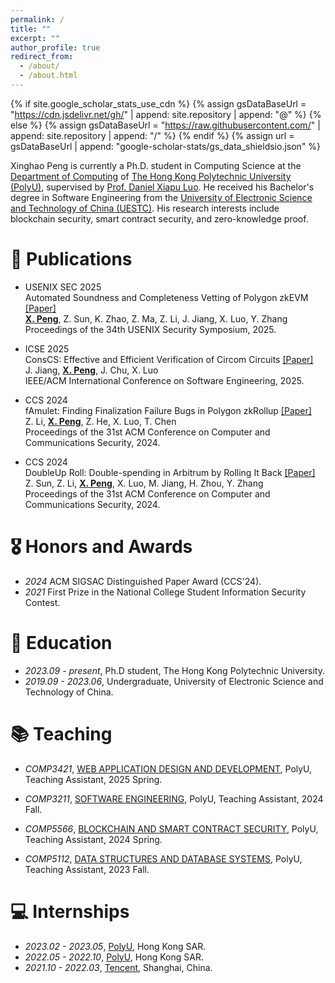 ```yaml
---
permalink: /
title: ""
excerpt: ""
author_profile: true
redirect_from: 
  - /about/
  - /about.html
---
```


{% if site.google_scholar_stats_use_cdn %}
{% assign gsDataBaseUrl = "https://cdn.jsdelivr.net/gh/" | append: site.repository | append: "@" %}
{% else %}
{% assign gsDataBaseUrl = "https://raw.githubusercontent.com/" | append: site.repository | append: "/" %}
{% endif %}
{% assign url = gsDataBaseUrl | append: "google-scholar-stats/gs_data_shieldsio.json" %}

<span class='anchor' id='about-me'></span>

Xinghao Peng is currently a Ph.D. student in Computing Science at the [Department of Computing](https://www.polyu.edu.hk/comp/) of [The Hong Kong Polytechnic University (PolyU)](https://www.polyu.edu.hk/en/), supervised by [Prof. Daniel Xiapu Luo](https://www4.comp.polyu.edu.hk/~csxluo/). He received his Bachelor's degree in Software Engineering from the [University of Electronic Science and Technology of China (UESTC)](https://en.uestc.edu.cn/). His research interests include blockchain security, smart contract security, and zero-knowledge proof.


# 📝 Publications 

- <p> <div class="badge">USENIX SEC 2025</div> Automated Soundness and Completeness Vetting of Polygon zkEVM <a href="">[Paper]</a> <br> <strong><u>X. Peng</u></strong>, Z. Sun, K. Zhao, Z. Ma, Z. Li, J. Jiang, X. Luo, Y. Zhang <br> Proceedings of the 34th USENIX Security Symposium, 2025. </p>

- <p> <div class="badge">ICSE 2025</div> ConsCS: Effective and Efficient Verification of Circom Circuits <a href="">[Paper]</a> <br> J. Jiang, <strong><u>X. Peng</u></strong>, J. Chu, X. Luo <br> IEEE/ACM International Conference on Software Engineering, 2025. </p>

- <p> <div class="badge">CCS 2024</div> fAmulet: Finding Finalization Failure Bugs in Polygon zkRollup <a href="">[Paper]</a> <br> Z. Li, <strong><u>X. Peng</u></strong>, Z. He, X. Luo, T. Chen <br> Proceedings of the 31st ACM Conference on Computer and Communications Security, 2024. </p>

- <p> <div class="badge">CCS 2024</div> DoubleUp Roll: Double-spending in Arbitrum by Rolling It Back <a href="">[Paper]</a> <br> Z. Sun, Z. Li, <strong><u>X. Peng</u></strong>, X. Luo, M. Jiang, H. Zhou, Y. Zhang <br> Proceedings of the 31st ACM Conference on Computer and Communications Security, 2024. </p>


# 🎖 Honors and Awards
- *2024* ACM SIGSAC Distinguished Paper Award (CCS'24).
- *2021* First Prize in the National College Student Information Security Contest.

# 📖 Education
- *2023.09 - present*, Ph.D student, The Hong Kong Polytechnic University.
- *2019.09 - 2023.06*, Undergraduate, University of Electronic Science and Technology of China.

# 📚 Teaching

- *COMP3421*, [WEB APPLICATION DESIGN AND DEVELOPMENT](https://www.polyu.edu.hk/comp/docdrive/ug/subject/COMP3421.pdf), PolyU, Teaching Assistant, 2025 Spring.


- *COMP3211*, [SOFTWARE ENGINEERING](https://www.polyu.edu.hk/comp/docdrive/ug/subject/COMP3211.pdf), PolyU, Teaching Assistant, 2024 Fall.


- *COMP5566*, [BLOCKCHAIN AND SMART CONTRACT SECURITY](https://www.polyu.edu.hk/comp/docdrive/tpg/subject/COMP5566.pdf), PolyU, Teaching Assistant, 2024 Spring.

- *COMP5112*, [DATA STRUCTURES AND DATABASE SYSTEMS](https://www.polyu.edu.hk/ama/information/63027/subject/COMP5112.pdf), PolyU, Teaching Assistant, 2023 Fall.



# 💻 Internships
- *2023.02 - 2023.05*, [PolyU](https://www.polyu.edu.hk/en/), Hong Kong SAR.
- *2022.05 - 2022.10*, [PolyU](https://www.polyu.edu.hk/en/), Hong Kong SAR.
- *2021.10 - 2022.03*, [Tencent](https://www.tencent.com/), Shanghai, China.


